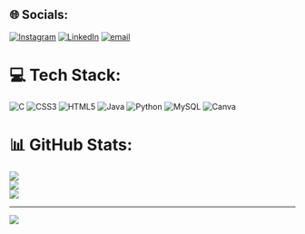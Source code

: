 
## 🌐 Socials:
[![Instagram](https://img.shields.io/badge/Instagram-%23E4405F.svg?logo=Instagram&logoColor=white)](https://instagram.com/minaaal._) [![LinkedIn](https://img.shields.io/badge/LinkedIn-%230077B5.svg?logo=linkedin&logoColor=white)](https://linkedin.com/in/ayra-minal) [![email](https://img.shields.io/badge/Email-D14836?logo=gmail&logoColor=white)](mailto:ayraminal2@gmail.com) 

# 💻 Tech Stack:
![C](https://img.shields.io/badge/c-%2300599C.svg?style=for-the-badge&logo=c&logoColor=white) ![CSS3](https://img.shields.io/badge/css3-%231572B6.svg?style=for-the-badge&logo=css3&logoColor=white) ![HTML5](https://img.shields.io/badge/html5-%23E34F26.svg?style=for-the-badge&logo=html5&logoColor=white) ![Java](https://img.shields.io/badge/java-%23ED8B00.svg?style=for-the-badge&logo=openjdk&logoColor=white) ![Python](https://img.shields.io/badge/python-3670A0?style=for-the-badge&logo=python&logoColor=ffdd54) ![MySQL](https://img.shields.io/badge/mysql-4479A1.svg?style=for-the-badge&logo=mysql&logoColor=white) ![Canva](https://img.shields.io/badge/Canva-%2300C4CC.svg?style=for-the-badge&logo=Canva&logoColor=white)
# 📊 GitHub Stats:
![](https://github-readme-stats.vercel.app/api?username=Ayra-Minal&theme=dark&hide_border=false&include_all_commits=false&count_private=false)<br/>
![](https://nirzak-streak-stats.vercel.app/?user=Ayra-Minal&theme=dark&hide_border=false)<br/>
![](https://github-readme-stats.vercel.app/api/top-langs/?username=Ayra-Minal&theme=dark&hide_border=false&include_all_commits=false&count_private=false&layout=compact)



---
[![](https://visitcount.itsvg.in/api?id=Ayra-Minal&icon=0&color=0)](https://visitcount.itsvg.in)

<!-- Proudly created with GPRM ( https://gprm.itsvg.in ) -->
